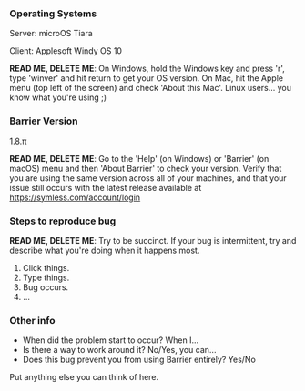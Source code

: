 ### Operating Systems ###

Server: microOS Tiara

Client: Applesoft Windy OS 10

**READ ME, DELETE ME**: On Windows, hold the Windows key and press 'r', type 'winver' and hit return to get your OS version. On Mac, hit the Apple menu (top left of the screen) and check 'About this Mac'. Linux users... you know what you're using ;)

### Barrier Version ###

1.8.π

**READ ME, DELETE ME**: Go to the 'Help' (on Windows) or 'Barrier' (on macOS) menu and then 'About Barrier' to check your version. Verify that you are using the same version across all of your machines, and that your issue still occurs with the latest release available at https://symless.com/account/login

### Steps to reproduce bug ###

**READ ME, DELETE ME**: Try to be succinct. If your bug is intermittent, try and describe what you're doing when it happens most.

1. Click things.
2. Type things.
3. Bug occurs.
4. ... 

### Other info ###

* When did the problem start to occur? When I...
* Is there a way to work around it? No/Yes, you can...
* Does this bug prevent you from using Barrier entirely? Yes/No

Put anything else you can think of here.
